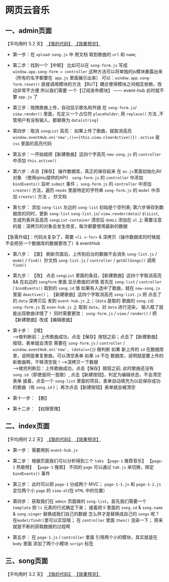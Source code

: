 # 网页云音乐

## 一、admin页面

【平均用时 5.2 天】
[【我的代码】](https://github.com/wangsiyuan233/My163Music/tree/master/js/admin)
[【效果预览】](#)<br>

- 第一步：在 `upload-song.js` 中 用文档 取到歌曲的 `url` 和 `name`;

- 第二步：找到一个【中枢】
比如可以在 `song-form.js` 写成 `window.app.song-form = controller`
这种方法可以将单独的js模块暴露出来 （所有的名字都要在` app.js` 里面展示出来）
可以：`window.app.song-form.reset()` 直接调用模块的方法
【BUT】耦合使得模块之间相互依赖，改动非常不方便
所以我们需要 一个【订阅发布模块】 —— event-hub
此时就不要 `app.js` 了

- 第三步：拖拽歌曲上传，自动显示歌名和外链
在 `song-form.js`/ `view.render()` 里面，先定义一个占位符 `placeholder`;
用 `replace()` 方法 ,不管用户有没有输入，都替换为 `data[string]`

- 第四步：取消 `songList` 高亮： 如果上传了歌曲，就取消高亮
 `window.eventHub.on('new',()=>{this.view.clearActive()})`
`.active` 是 `css` 里面的高亮代码

- 第五步：一开始就把【新建歌曲】这四个字高亮
`new-song.js` 的 `controller` 中添加 `this.active()`

- 第六步：点击【保存】 操作数据库，真正的保存起来
在 `av.js`里面初始化AV对象 （使用qiniu提供的API）
`song-form.js` 的 `controller` 中添加 `bindEvents()` 监听 `submit` 事件；
`song-form.js` 的 `controller` 中添加 `create()` 方法，遍历 `needs` 里面特定的字符串
`song-form.js` 的 `model` 中添加 `create()` 方法 ， 抄文档

- 第七步： 添加 `song-list`
左边的 `song-list` 初始是个空列表; 第六步保存到数据库的同时，更新 `song-list`
`song-list.js`/ `view.render(data)`/ `$liList`, 生成列表并且高亮
`songList-container` 清空后 `domLi` 添加在 `ul` 上
需要注意的是：深拷贝的对象会发生改变，每次都要使用最新的数据

【急需升级】：代码太复杂了，需要 `<li v-for>` & 深拷贝（操作数据库的时候就不会把另一个数据库的数据更改了）& eventHub

- 第八步： 【查】  刷新页面后，上传到后台的数据不会消失
`song-list.js` / `model` / `find() `抄文档
`song-list.js` / `controller` / `getAllSongs()`  调用 `find()`

- 第九步： 【改】  点击 `songList` 里面的条目，【新建歌曲】这四个字取消高亮 && 在右边的 `songform` 里面 显示歌曲的详情
首先在 `song-list` / `controller` / `bindEvents()` 取到的 `song.id` 值
如果有人选中了歌曲，就在 `new-song.js` 里面 `deactive()`； 【新建歌曲】这四个字取消高亮
`song-list.js` 把 点击了的 `data` 深拷贝后 发到 `event-hub.js` 上；（`data` 是取的 歌曲的  `song.id`)
`song-form.js` 去 `even-hub.js` 上 取到 `data`，对 `data` 进行渲染， 输入框了就能出现歌曲详情了！
同时需要更改： `song-form.js` / `view` / `render()` / 把【新建歌曲】改成【编辑歌曲】

- 第十步： 【增】<br>
-->做判断前：上传歌曲成功，点击【保存】按钮之前；点击了【新建歌曲】按钮，表单就会清空
需要在 `song-form.js` / `controller` / `window.eventHub.on('new', (data)=>{}`) 做判断
如果 新上传的 `id` 在数据库里，说明是重复歌曲，可以清空表单
如果 `id` 不在 数据库，说明就是要上传的新歌曲啊，干嘛清空我！-->深拷贝一下数据<br>
-->做完判断后：上传歌曲成功，点击【保存】按钮之前; 此时歌曲还没有 `song.id`（即使是同一首歌）,
点击【新建按钮】，判定为编辑状态，不会清空表单
接着，点击一个 `song-list` 里面的项目，表单自动填充为以前保存成功的歌曲（有 `song.id` )；
再次点击【新建按钮】表单就会被清空

- 第十一步： 【删】

- 第十二步： 【权限管理】

## 二、index页面

【平均用时 2.2 天】
[【我的代码】](https://github.com/wangsiyuan233/My163Music/tree/master/js/index)
[【效果预览】](#)<br>

- 第一步： 需要用到 `event-hub.js`

- 第二步： 根据页面我们可以分析得到三个 `tabs` 【`page-1` 推荐音乐】 【`page-2` 热歌榜】 【`page-3` 搜索】
不同的 `page` 可以通过 `tab.js` 来切换，绑定 `bindEvents()` 事件

- 第三步： 此时可以把 `page-1` 分成两个 MVC； `page-1-1.js` 和 `page-1-2.js`
定位两个小 `page` 的 `view.el`(在 `HTML` 中的位置）

- 第四步： 获取我们在 `admin` 页面做的 `song-list`，首先我们需要一个 `template` 把 `li` 元素的行式确定下来；
接着把 li 里面的 `song.id` & `song.name` & `song.singer` 替换成我们自己的数据
怎么样才是替换成自己的 `songs` 呢？ 在`model/find()`里可以实现哦； 在 `controller` 里面 `then()` 渲染一下；
原来就是不断的获取数据的过程啊

- 第五步： 在 `page-1.js` / `controller` 里面 引用两个小的模块，其实就是在 `body` 里面 添加了两个小模块 `script` 标签

## 三、song页面

【平均用时 3.2 天】
[【我的代码】](https://github.com/wangsiyuan233/My163Music/tree/master/js/song)
[【效果预览】](#)<br>
